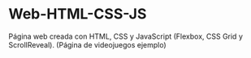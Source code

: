 # Web-HTML-CSS-JS

Página web creada con HTML, CSS y JavaScript (Flexbox, CSS Grid y ScrollReveal).
(Página de videojuegos ejemplo)
